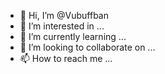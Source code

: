 - 👋 Hi, I’m @Vubuffban
- 👀 I’m interested in ...
- 🌱 I’m currently learning ...
- 💞️ I’m looking to collaborate on ...
- 📫 How to reach me ...

<!---
Vubuffban/Vubuffban is a ✨ special ✨ repository because its `README.md` (this file) appears on your GitHub profile.
You can click the Preview link to take a look at your changes.
--->
